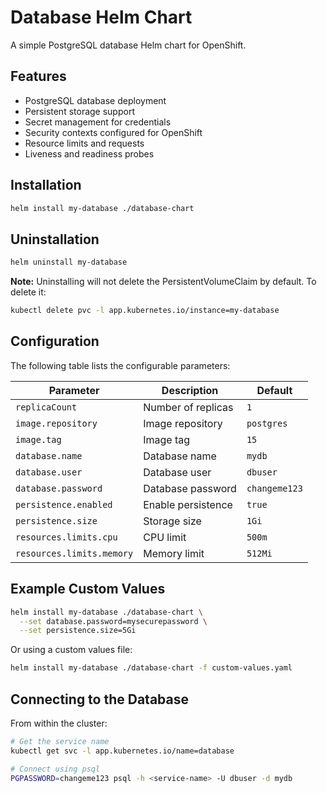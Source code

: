 # Database Helm Chart

A simple PostgreSQL database Helm chart for OpenShift.

## Features

- PostgreSQL database deployment
- Persistent storage support
- Secret management for credentials
- Security contexts configured for OpenShift
- Resource limits and requests
- Liveness and readiness probes

## Installation

```bash
helm install my-database ./database-chart
```

## Uninstallation

```bash
helm uninstall my-database
```

**Note:** Uninstalling will not delete the PersistentVolumeClaim by default. To delete it:

```bash
kubectl delete pvc -l app.kubernetes.io/instance=my-database
```

## Configuration

The following table lists the configurable parameters:

| Parameter | Description | Default |
|-----------|-------------|---------|
| `replicaCount` | Number of replicas | `1` |
| `image.repository` | Image repository | `postgres` |
| `image.tag` | Image tag | `15` |
| `database.name` | Database name | `mydb` |
| `database.user` | Database user | `dbuser` |
| `database.password` | Database password | `changeme123` |
| `persistence.enabled` | Enable persistence | `true` |
| `persistence.size` | Storage size | `1Gi` |
| `resources.limits.cpu` | CPU limit | `500m` |
| `resources.limits.memory` | Memory limit | `512Mi` |

## Example Custom Values

```bash
helm install my-database ./database-chart \
  --set database.password=mysecurepassword \
  --set persistence.size=5Gi
```

Or using a custom values file:

```bash
helm install my-database ./database-chart -f custom-values.yaml
```

## Connecting to the Database

From within the cluster:

```bash
# Get the service name
kubectl get svc -l app.kubernetes.io/name=database

# Connect using psql
PGPASSWORD=changeme123 psql -h <service-name> -U dbuser -d mydb
```


